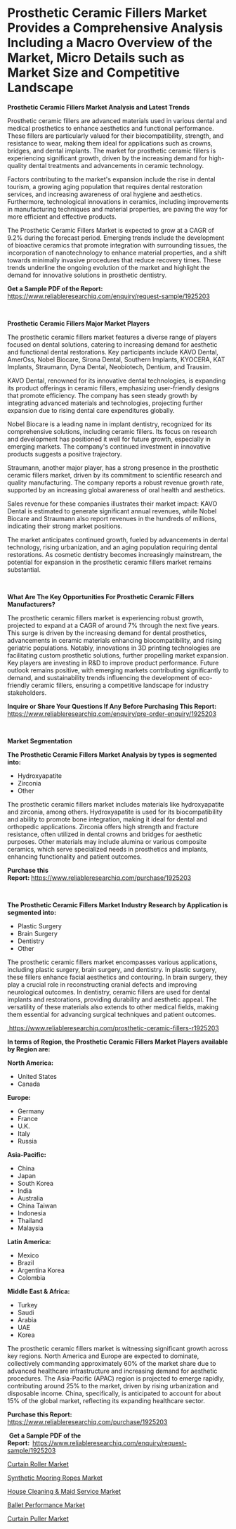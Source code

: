 <p><h1>Prosthetic Ceramic Fillers Market Provides a Comprehensive Analysis Including a Macro Overview of the Market, Micro Details such as Market Size and Competitive Landscape</h1></p><p><strong>Prosthetic Ceramic Fillers Market Analysis and Latest Trends</strong></p>
<p><p>Prosthetic ceramic fillers are advanced materials used in various dental and medical prosthetics to enhance aesthetics and functional performance. These fillers are particularly valued for their biocompatibility, strength, and resistance to wear, making them ideal for applications such as crowns, bridges, and dental implants. The market for prosthetic ceramic fillers is experiencing significant growth, driven by the increasing demand for high-quality dental treatments and advancements in ceramic technology.</p><p>Factors contributing to the market's expansion include the rise in dental tourism, a growing aging population that requires dental restoration services, and increasing awareness of oral hygiene and aesthetics. Furthermore, technological innovations in ceramics, including improvements in manufacturing techniques and material properties, are paving the way for more efficient and effective products.</p><p>The Prosthetic Ceramic Fillers Market is expected to grow at a CAGR of 9.2% during the forecast period. Emerging trends include the development of bioactive ceramics that promote integration with surrounding tissues, the incorporation of nanotechnology to enhance material properties, and a shift towards minimally invasive procedures that reduce recovery times. These trends underline the ongoing evolution of the market and highlight the demand for innovative solutions in prosthetic dentistry.</p></p>
<p><strong>Get a Sample PDF of the Report:&nbsp;</strong> <a href="https://www.reliableresearchiq.com/enquiry/request-sample/1925203?utm_campaign=114&utm_medium=2&utm_source=Github&utm_content=ia&utm_term=24102024&utm_id=prosthetic-ceramic-fillers">https://www.reliableresearchiq.com/enquiry/request-sample/1925203</a></p>
<p>&nbsp;</p>
<p><strong>Prosthetic Ceramic Fillers Major Market Players</strong></p>
<p><p>The prosthetic ceramic fillers market features a diverse range of players focused on dental solutions, catering to increasing demand for aesthetic and functional dental restorations. Key participants include KAVO Dental, AmerOss, Nobel Biocare, Sirona Dental, Southern Implants, KYOCERA, KAT Implants, Straumann, Dyna Dental, Neobiotech, Dentium, and Trausim.</p><p>KAVO Dental, renowned for its innovative dental technologies, is expanding its product offerings in ceramic fillers, emphasizing user-friendly designs that promote efficiency. The company has seen steady growth by integrating advanced materials and technologies, projecting further expansion due to rising dental care expenditures globally.</p><p>Nobel Biocare is a leading name in implant dentistry, recognized for its comprehensive solutions, including ceramic fillers. Its focus on research and development has positioned it well for future growth, especially in emerging markets. The company's continued investment in innovative products suggests a positive trajectory.</p><p>Straumann, another major player, has a strong presence in the prosthetic ceramic fillers market, driven by its commitment to scientific research and quality manufacturing. The company reports a robust revenue growth rate, supported by an increasing global awareness of oral health and aesthetics.</p><p>Sales revenue for these companies illustrates their market impact: KAVO Dental is estimated to generate significant annual revenues, while Nobel Biocare and Straumann also report revenues in the hundreds of millions, indicating their strong market positions. </p><p>The market anticipates continued growth, fueled by advancements in dental technology, rising urbanization, and an aging population requiring dental restorations. As cosmetic dentistry becomes increasingly mainstream, the potential for expansion in the prosthetic ceramic fillers market remains substantial.</p></p>
<p>&nbsp;</p>
<p><strong>What Are The Key Opportunities For Prosthetic Ceramic Fillers Manufacturers?</strong></p>
<p><p>The prosthetic ceramic fillers market is experiencing robust growth, projected to expand at a CAGR of around 7% through the next five years. This surge is driven by the increasing demand for dental prosthetics, advancements in ceramic materials enhancing biocompatibility, and rising geriatric populations. Notably, innovations in 3D printing technologies are facilitating custom prosthetic solutions, further propelling market expansion. Key players are investing in R&D to improve product performance. Future outlook remains positive, with emerging markets contributing significantly to demand, and sustainability trends influencing the development of eco-friendly ceramic fillers, ensuring a competitive landscape for industry stakeholders.</p></p>
<p><strong>Inquire or Share Your Questions If Any Before Purchasing This Report:</strong> <a href="https://www.reliableresearchiq.com/enquiry/pre-order-enquiry/1925203?utm_campaign=114&utm_medium=2&utm_source=Github&utm_content=ia&utm_term=24102024&utm_id=prosthetic-ceramic-fillers">https://www.reliableresearchiq.com/enquiry/pre-order-enquiry/1925203</a></p>
<p>&nbsp;</p>
<p><strong>Market Segmentation</strong></p>
<p><strong>The Prosthetic Ceramic Fillers Market Analysis by types is segmented into:</strong></p>
<p><ul><li>Hydroxyapatite</li><li>Zirconia</li><li>Other</li></ul></p>
<p><p>The prosthetic ceramic fillers market includes materials like hydroxyapatite and zirconia, among others. Hydroxyapatite is used for its biocompatibility and ability to promote bone integration, making it ideal for dental and orthopedic applications. Zirconia offers high strength and fracture resistance, often utilized in dental crowns and bridges for aesthetic purposes. Other materials may include alumina or various composite ceramics, which serve specialized needs in prosthetics and implants, enhancing functionality and patient outcomes.</p></p>
<p><strong>Purchase this Report:&nbsp;</strong><a href="https://www.reliableresearchiq.com/purchase/1925203?utm_campaign=114&utm_medium=2&utm_source=Github&utm_content=ia&utm_term=24102024&utm_id=prosthetic-ceramic-fillers">https://www.reliableresearchiq.com/purchase/1925203</a></p>
<p>&nbsp;</p>
<p><strong>The Prosthetic Ceramic Fillers Market Industry Research by Application is segmented into:</strong></p>
<p><ul><li>Plastic Surgery</li><li>Brain Surgery</li><li>Dentistry</li><li>Other</li></ul></p>
<p><p>The prosthetic ceramic fillers market encompasses various applications, including plastic surgery, brain surgery, and dentistry. In plastic surgery, these fillers enhance facial aesthetics and contouring. In brain surgery, they play a crucial role in reconstructing cranial defects and improving neurological outcomes. In dentistry, ceramic fillers are used for dental implants and restorations, providing durability and aesthetic appeal. The versatility of these materials also extends to other medical fields, making them essential for advancing surgical techniques and patient outcomes.</p></p>
<p><a href="https://www.reliableresearchiq.com/prosthetic-ceramic-fillers-r1925203?utm_campaign=114&utm_medium=2&utm_source=Github&utm_content=ia&utm_term=24102024&utm_id=prosthetic-ceramic-fillers">&nbsp;https://www.reliableresearchiq.com/prosthetic-ceramic-fillers-r1925203</a></p>
<p><strong>In terms of Region, the Prosthetic Ceramic Fillers Market Players available by Region are:</strong></p>
<p>
    <p> <strong> North America: </strong>
        <ul>
            <li>United States</li>
            <li>Canada</li>
        </ul>
        </p> 
    <p> <strong> Europe: </strong>
        <ul>
            <li>Germany</li>
            <li>France</li>
            <li>U.K.</li>
            <li>Italy</li>
            <li>Russia</li>
        </ul>
        </p> 
    <p> <strong> Asia-Pacific: </strong>
        <ul>
            <li>China</li>
            <li>Japan</li>
            <li>South Korea</li>
            <li>India</li>
            <li>Australia</li>
            <li>China Taiwan</li>
            <li>Indonesia</li>
            <li>Thailand</li>
            <li>Malaysia</li>
        </ul>
        </p> 
    <p> <strong> Latin America: </strong>
        <ul>
            <li>Mexico</li>
            <li>Brazil</li>
            <li>Argentina Korea</li>
            <li>Colombia</li>
        </ul>
        </p> 
    <p> <strong> Middle East & Africa: </strong>
        <ul>
            <li>Turkey</li>
            <li>Saudi</li>
            <li>Arabia</li>
            <li>UAE</li>
            <li>Korea</li>
        </ul>
    </p>
    </p>
<p><p>The prosthetic ceramic fillers market is witnessing significant growth across key regions. North America and Europe are expected to dominate, collectively commanding approximately 60% of the market share due to advanced healthcare infrastructure and increasing demand for aesthetic procedures. The Asia-Pacific (APAC) region is projected to emerge rapidly, contributing around 25% to the market, driven by rising urbanization and disposable income. China, specifically, is anticipated to account for about 15% of the global market, reflecting its expanding healthcare sector.</p></p>
<p><strong>Purchase this Report: </strong><a href="https://www.reliableresearchiq.com/purchase/1925203?utm_campaign=114&utm_medium=2&utm_source=Github&utm_content=ia&utm_term=24102024&utm_id=prosthetic-ceramic-fillers">https://www.reliableresearchiq.com/purchase/1925203</a></p>
<p>&nbsp;<strong>Get a Sample PDF of the Report:&nbsp;&nbsp;</strong><a href="https://www.reliableresearchiq.com/enquiry/request-sample/1925203?utm_campaign=114&utm_medium=2&utm_source=Github&utm_content=ia&utm_term=24102024&utm_id=prosthetic-ceramic-fillers">https://www.reliableresearchiq.com/enquiry/request-sample/1925203</a></p>
<p><strong></strong></p>
<p><p><a href="https://issuu.com/reportprime-2/docs/curtain-roller-market-size-2030.ppt_b4d5e00b9080a9?utm_campaign=114&utm_medium=2&utm_source=Github&utm_content=ia&utm_term=24102024&utm_id=prosthetic-ceramic-fillers">Curtain Roller Market</a></p><p><a href="https://github.com/rieuydbalon3b/Market-Research-Report-List-1/blob/main/synthetic-mooring-ropes-market.md?utm_campaign=114&utm_medium=2&utm_source=Github&utm_content=ia&utm_term=24102024&utm_id=prosthetic-ceramic-fillers">Synthetic Mooring Ropes Market</a></p><p><a href="https://www.linkedin.com/pulse/exploring-house-cleaning-maid-service-market-dynamics-zh9me?utm_campaign=114&utm_medium=2&utm_source=Github&utm_content=ia&utm_term=24102024&utm_id=prosthetic-ceramic-fillers">House Cleaning & Maid Service Market</a></p><p><a href="https://www.linkedin.com/pulse/ballet-performance-market-size-growth-industry-analysis-ejkje?utm_campaign=114&utm_medium=2&utm_source=Github&utm_content=ia&utm_term=24102024&utm_id=prosthetic-ceramic-fillers">Ballet Performance Market</a></p><p><a href="https://issuu.com/reportprime-2/docs/curtain-puller-market-size-2030.ppt_128eec7aec5395?utm_campaign=114&utm_medium=2&utm_source=Github&utm_content=ia&utm_term=24102024&utm_id=prosthetic-ceramic-fillers">Curtain Puller Market</a></p></p>